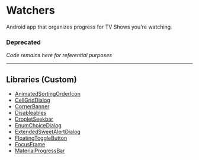 # Watchers 
Android app that organizes progress for TV Shows you're watching.

### Deprecated
*Code remains here for referential purposes*
___
## Libraries (Custom)
* [AnimatedSortingOrderIcon](https://github.com/NativeAndroidDevelopment/AnimatedSortingOrderIcon)
* [CellGridDialog](https://github.com/NativeAndroidDevelopment/CellGridDialog)
* [CornerBanner](https://github.com/NativeAndroidDevelopment/CornerBanner)
* [Disableables](https://github.com/NativeAndroidDevelopment/Disableables)
* [DropletSeekbar](https://github.com/NativeAndroidDevelopment/DropletSeekbar)
* [EnumChoiceDialog](https://github.com/NativeAndroidDevelopment/EnumChoiceDialog)
* [ExtendedSweetAlertDialog](https://github.com/NativeAndroidDevelopment/ExtendedSweetAlertDialog)
* [FloatingToggleButton](https://github.com/NativeAndroidDevelopment/FloatingToggleButton)
* [FocusFrame](https://github.com/NativeAndroidDevelopment/FocusFrame)
* [MaterialProgressBar](https://github.com/NativeAndroidDevelopment/MaterialProgressBar)
